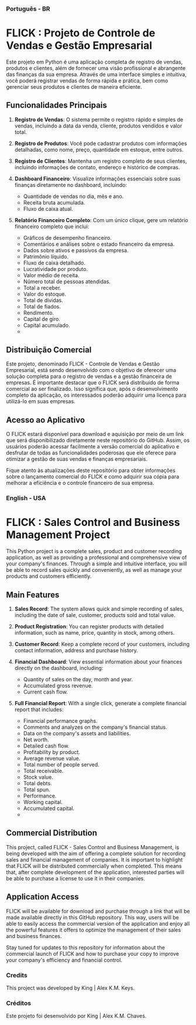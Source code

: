 ### Português - BR
# FLICK : Projeto de Controle de Vendas e Gestão Empresarial ##

Este projeto em Python é uma aplicação completa de registro de vendas, produtos e clientes, além de fornecer uma visão profissional e abrangente das finanças da sua empresa. Através de uma interface simples e intuitiva, você poderá registrar vendas de forma rápida e prática, bem como gerenciar seus produtos e clientes de maneira eficiente.

## Funcionalidades Principais

1. **Registro de Vendas**: O sistema permite o registro rápido e simples de vendas, incluindo a data da venda, cliente, produtos vendidos e valor total.

2. **Registro de Produtos**: Você pode cadastrar produtos com informações detalhadas, como nome, preço, quantidade em estoque, entre outros.

3. **Registro de Clientes**: Mantenha um registro completo de seus clientes, incluindo informações de contato, endereço e histórico de compras.

4. **Dashboard Financeiro**: Visualize informações essenciais sobre suas finanças diretamente no dashboard, incluindo:
   - Quantidade de vendas no dia, mês e ano.
   - Receita bruta acumulada.
   - Fluxo de caixa atual.

5. **Relatório Financeiro Completo**: Com um único clique, gere um relatório financeiro completo que inclui:
   - Gráficos de desempenho financeiro.
   - Comentários e análises sobre o estado financeiro da empresa.
   - Dados sobre ativos e passivos da empresa.
   - Patrimônio líquido.
   - Fluxo de caixa detalhado.
   - Lucratividade por produto.
   - Valor médio de receita.
   - Número total de pessoas atendidas.
   - Total a receber.
   - Valor do estoque.
   - Total de dívidas.
   - Total de fiados.
   - Rendimento.
   - Capital de giro.
   - Capital acumulado.
   - 
## Distribuição Comercial

Este projeto, denominado FLICK - Controle de Vendas e Gestão Empresarial, está sendo desenvolvido com o objetivo de oferecer uma solução completa para o registro de vendas e a gestão financeira de empresas. É importante destacar que o FLICK será distribuído de forma comercial ao ser finalizado. Isso significa que, após o desenvolvimento completo da aplicação, os interessados poderão adquirir uma licença para utilizá-lo em suas empresas.

## Acesso ao Aplicativo

O FLICK estará disponível para download e aquisição por meio de um link que será disponibilizado diretamente neste repositório do GitHub. Assim, os usuários poderão acessar facilmente a versão comercial do aplicativo e desfrutar de todas as funcionalidades poderosas que ele oferece para otimizar a gestão de suas vendas e finanças empresariais.

Fique atento às atualizações deste repositório para obter informações sobre o lançamento comercial do FLICK e como adquirir sua cópia para melhorar a eficiência e o controle financeiro de sua empresa.

### English - USA
# FLICK : Sales Control and Business Management Project ##

This Python project is a complete sales, product and customer recording application, as well as providing a professional and comprehensive view of your company's finances. Through a simple and intuitive interface, you will be able to record sales quickly and conveniently, as well as manage your products and customers efficiently.

## Main Features

1. **Sales Record**: The system allows quick and simple recording of sales, including the date of sale, customer, products sold and total value.

2. **Product Registration**: You can register products with detailed information, such as name, price, quantity in stock, among others.

3. **Customer Record**: Keep a complete record of your customers, including contact information, address and purchase history.

4. **Financial Dashboard**: View essential information about your finances directly on the dashboard, including:
    - Quantity of sales on the day, month and year.
    - Accumulated gross revenue.
    - Current cash flow.

5. **Full Financial Report**: With a single click, generate a complete financial report that includes:
    - Financial performance graphs.
    - Comments and analyzes on the company's financial status.
    - Data on the company's assets and liabilities.
    - Net worth.
    - Detailed cash flow.
    - Profitability by product.
    - Average revenue value.
    - Total number of people served.
    - Total receivable.
    - Stock value.
    - Total debts.
    - Total spun.
    - Performance.
    - Working capital.
    - Accumulated capital.
    -
## Commercial Distribution

This project, called FLICK - Sales Control and Business Management, is being developed with the aim of offering a complete solution for recording sales and financial management of companies. It is important to highlight that FLICK will be distributed commercially when completed. This means that, after complete development of the application, interested parties will be able to purchase a license to use it in their companies.

## Application Access

FLICK will be available for download and purchase through a link that will be made available directly in this GitHub repository. This way, users will be able to easily access the commercial version of the application and enjoy all the powerful features it offers to optimize the management of their sales and business finances.

Stay tuned for updates to this repository for information about the commercial launch of FLICK and how to purchase your copy to improve your company's efficiency and financial control.

### Credits
This project was developed by King | Alex K.M. Keys.

### Créditos
Este projeto foi desenvolvido por King | Alex K.M. Chaves.

